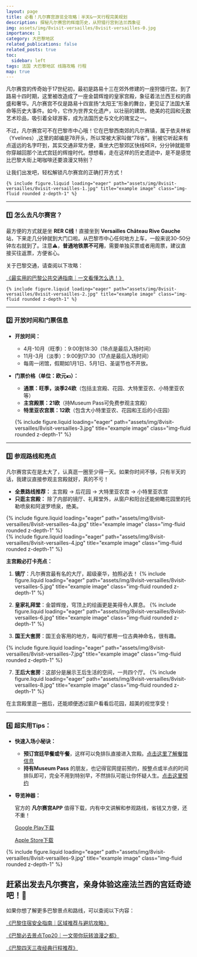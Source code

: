 ```yaml
---
layout: page
title: 必看！凡尔赛宫游览全攻略｜半天&一天行程完美规划
description: 探秘凡尔赛宫的辉煌历史，从狩猎行宫到法兰西象征
img: assets/img/8visit-versailles/8visit-versailles-0.jpg
importance: 1
category: 大巴黎地区
related_publications: false
related_posts: true
toc:
  sidebar: left
tags: 法国 大巴黎地区 线路攻略 行程
map: true
---
```


凡尔赛宫的传奇始于17世纪初，最初是路易十三在郊外修建的一座狩猎行宫。到了路易十四时期，这里被改造成了一座金碧辉煌的皇家宫殿，象征着法兰西王权的鼎盛和奢华。凡尔赛宫不仅是路易十四宣扬“太阳王”形象的舞台，更见证了法国大革命等历史大事件。如今，它作为世界文化遗产，以壮丽的建筑、绝美的花园和无数艺术珍品，吸引着全球游客，成为法国历史与文化的瑰宝之一。

不过，凡尔赛宫可不在巴黎市中心哦！它在巴黎西南郊的凡尔赛镇，属于依夫林省（Yvelines）,这里的邮编是78开头，所以常被大家叫做“78省”。别被它听起来有点遥远的名字吓到，其实交通非常方便，乘坐大巴黎郊区快线RER，分分钟就能带你穿越回那个法式宫廷的辉煌时代。想想看，走在这样的历史遗迹中，是不是感觉比巴黎大街上喝咖啡还要浪漫又特别？

让我们出发吧，轻松解锁凡尔赛宫的正确打开方式！

    {% include figure.liquid loading="eager" path="assets/img/8visit-versailles/8visit-versailles-1.jpg" title="example image" class="img-fluid rounded z-depth-1" %}


---

### **1️⃣ 怎么去凡尔赛宫？**

最方便的方式就是坐 **RER C线**！直接坐到 **Versailles Château Rive Gauche** 站，下来走几分钟就到大门口啦。从巴黎市中心任何地方上车，一般来说30-50分钟左右就到了。注意⚠️，**普通地铁票不可用**，需要单独买票或者用周票，建议直接买往返票，方便省心。

关于巴黎交通，请查阅以下攻略：

[《最实用的巴黎公共交通指南｜一文看懂怎么选！》](https://tianhuanglab.github.io/paris/paris-public-transportation/)

    {% include figure.liquid loading="eager" path="assets/img/8visit-versailles/8visit-versailles-2.jpg" title="example image" class="img-fluid rounded z-depth-1" %}

---

### **2️⃣ 开放时间和门票信息**

- **开放时间：**
    - 4月-10月（旺季）：9:00到18:30（18点是最后入场时间）
    - 11月-3月（淡季）：9:00到17:30（17点是最后入场时间）
    - 每周一闭馆，假期如1月1日、5月1日、圣诞节也不开放。
- **门票价格（单位：欧元💶）：**
    - **通票：旺季，淡季24欧**（包括主宫殿、花园、大特里亚农、小特里亚农等）
    - **主宫殿票：21欧**（持Museum Pass可免费参观主宫殿）
    - **特里亚农宫票：12欧**（包含大小特里亚农、花园和王后的小庄园）
    
    {% include figure.liquid loading="eager" path="assets/img/8visit-versailles/8visit-versailles-3.jpg" title="example image" class="img-fluid rounded z-depth-1" %}    

---

### **3️⃣ 参观路线和亮点**

凡尔赛宫实在是太大了，认真逛一圈至少得一天。如果你时间不够，只有半天的话，我建议直接参观主宫殿就好，真的不亏！

- **全景路线推荐：** 主宫殿 → 后花园 → 大特里亚农宫 → 小特里亚农宫
- **只逛主宫殿：** 除了内部的镜厅、礼拜堂外，从窗户和阳台还能俯瞰花园里的托勒喷泉和阿波罗喷泉，绝美。

<div class="row justify-content-sm-center">
  <div class="col-sm mt-3 mt-md-0">
    {% include figure.liquid loading="eager" path="assets/img/8visit-versailles/8visit-versailles-4a.jpg" title="example image" class="img-fluid rounded z-depth-1" %}
  </div>
  <div class="col-sm mt-3 mt-md-0">
    {% include figure.liquid loading="eager" path="assets/img/8visit-versailles/8visit-versailles-4.jpg" title="example image" class="img-fluid rounded z-depth-1" %}
  </div>
</div>

**主宫殿必打卡亮点：**

1. **镜厅**：凡尔赛宫最有名的大厅，超级豪华，拍照必去！
{% include figure.liquid loading="eager" path="assets/img/8visit-versailles/8visit-versailles-5.jpg" title="example image" class="img-fluid rounded z-depth-1" %}    

2. **皇家礼拜堂**：金碧辉煌，穹顶上的绘画更是美得令人屏息。
{% include figure.liquid loading="eager" path="assets/img/8visit-versailles/8visit-versailles-6.jpg" title="example image" class="img-fluid rounded z-depth-1" %}    

5. **国王大套房**：国王会客用的地方，每间厅都用一位古典神命名，很有趣。

{% include figure.liquid loading="eager" path="assets/img/8visit-versailles/8visit-versailles-7.jpg" title="example image" class="img-fluid rounded z-depth-1" %}    

7. **王后大套房**：这部分是展示王后生活的空间，一共四个厅。
{% include figure.liquid loading="eager" path="assets/img/8visit-versailles/8visit-versailles-8.jpg" title="example image" class="img-fluid rounded z-depth-1" %}    

在主宫殿里逛一圈后，还能顺便透过窗户看看后花园，超美的视觉享受！


---

### **4️⃣ 超实用Tips：**

- **快速入场小秘诀：**
    - **预订宫廷早餐或午餐**，这样可以免排队直接进入宫殿。[点击这里了解餐馆信息](https://bienvenue.chateauversailles.fr/en/palace/restaurants-shops#!panel-199)
    - **持有Museum Pass** 的朋友，也记得官网提前预约，按整点或半点的时间排队即可，完全不用到特别早，不然排队可能让你怀疑人生。[点击这里预约](https://billetterie.chateauversailles.fr/billet-chateau-visite-chateau-css5-chateauversailles-pg51-ei755927.html)
- **导览神器：**
    
    官方的 **凡尔赛宫APP** 值得下载，内有中文讲解和参观路线，省钱又方便，还不重！
    
    [Google Play下载](https://play.google.com/store/apps/details?id=com.sycomore.chateaudeversaille.activity)
    
    [Apple Store下载](https://apps.apple.com/fr/app/ch%C3%A2teau-de-versailles/id948642447)
    
{% include figure.liquid loading="eager" path="assets/img/8visit-versailles/8visit-versailles-9.jpg" title="example image" class="img-fluid rounded z-depth-1" %}    


赶紧出发去凡尔赛宫，亲身体验这座法兰西的宫廷奇迹吧！💃
---

如果你想了解更多巴黎景点和路线，可以查阅以下内容：

[《巴黎住宿安全指南｜区域推荐与避坑攻略》](https://tianhuanglab.github.io/paris/paris-map-arr/)

[《巴黎必去景点Top20｜一文带你玩转浪漫之都》](https://tianhuanglab.github.io/paris/paris-top-20/)

[《巴黎四天三夜经典行程推荐》](https://tianhuanglab.github.io/paris/paris-4days-trip/)
